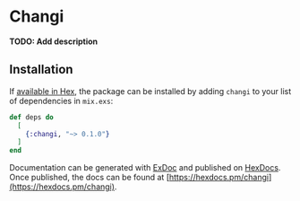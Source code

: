 # Changi

**TODO: Add description**

## Installation

If [available in Hex](https://hex.pm/docs/publish), the package can be installed
by adding `changi` to your list of dependencies in `mix.exs`:

```elixir
def deps do
  [
    {:changi, "~> 0.1.0"}
  ]
end
```

Documentation can be generated with [ExDoc](https://github.com/elixir-lang/ex_doc)
and published on [HexDocs](https://hexdocs.pm). Once published, the docs can
be found at [https://hexdocs.pm/changi](https://hexdocs.pm/changi).

